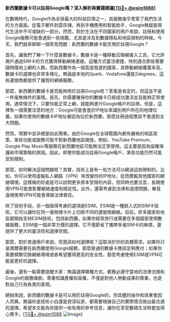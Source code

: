 **新西蘭數據卡可以註冊Google嗎？深入解析與實踐建議[[TG💪+ @esim1088](https://t.me/s/esim1088)]**

在數碼時代，Google作為全球最大的科技巨頭之一，其服務幾乎貫穿了我們生活的方方面面。從電子郵件到雲存儲，再到手機應用和智能助手，Google無疑是現代生活中不可或缺的一部分。然而，對於生活在不同國家的用戶來說，註冊和使用Google服務可能會遇到一些挑戰，尤其是涉及到數據隱私和地區限制的時候。今天，我們就來聊聊一個常見問題：新西蘭的數據卡能否用於註冊Google？

首先，讓我們了解一下什麼是數據卡。數據卡是一種移動互聯網接入工具，它允許用戶通過SIM卡的方式獲得移動網絡連接。這種方式靈活便捷，特別適合那些需要隨時隨地上網的人群。而新西蘭作為一個高度發達的國家，其移動網絡覆蓋率高，數據卡的選擇也非常多樣化。無論是本地的Spark、Vodafone還是2degrees，這些運營商都提供了優質的網絡服務。

那麼，新西蘭的數據卡是否能夠用於註冊Google呢？答案是肯定的，但這並不是一件毫無條件的事情。首先，你需要確保你的數據卡已經成功激活並且能夠正常使用。通常情況下，只要你能正常上網，就能夠進行Google帳戶的註冊。但是，這裡有一個需要注意的地方：Google可能會基於IP地址來識別用戶所在的地理位置。如果你使用的數據卡IP地址被認為位於新西蘭，那麼註冊過程應該不會遇到太大問題。

然而，現實中並非總是如此簡單。由於Google在全球範圍內都有嚴格的地區政策，某些功能或服務可能不對新西蘭地區開放。例如，YouTube Premium、Google Play Music等服務在新西蘭地區可能無法正常使用。這主要是因為版權保護和市場策略的原因。因此，即使你能成功註冊Google帳戶，某些功能仍然可能受到限制。

那麼，如何解決這個問題呢？其實，技術上是有一些方法可以繞過這些限制的。比如，你可以使用虛擬私人網路（VPN）來改變你的IP地址，從而模擬其他國家的網絡環境。這樣做的好處是可以訪問更多原本受限的內容，但同時也要注意，長期使用VPN可能會影響網絡速度和穩定性。此外，還需考慮到法律和道德問題，畢竟違規使用VPN可能會導致法律責任。

除了技術手段，另一個值得考慮的選項是ESIM。ESIM是一種嵌入式的SIM卡技術，它可以讓你在同一張物理卡片上切換不同的運營商網絡。目前，許多國家和地區都開始支持ESIM技術，包括新西蘭。如果你經常旅行或需要在多個國家使用數據服務，ESIM是一個非常方便的選擇。它不僅節省了攜帶多張SIM卡的麻煩，還提供了更大的靈活性和選擇空間。

那麼，對於普通用戶來說，究竟該如何選擇呢？這取決於你的具體需求。如果你只是偶爾需要在新西蘭使用Google服務，那麼普通的數據卡應該足夠應付；如果你需要頻繁切換網絡環境或者希望獲得更高的安全性，那麼考慮使用ESIM或VPN可能是更好的選擇。

最後，還有一點需要提醒大家：無論選擇哪種方式，都務必遵守當地的法律法規和Google的服務條款。尊重知識產權和版權，不僅是對他人勞動成果的尊重，也是對自己行為負責的表現。

總結來說，新西蘭的數據卡是可以用於註冊Google的，但具體的操作和效果會因人而異。無論你是技術小白還是資深玩家，都需要根據自己的實際情況做出最合適的選擇。希望本文能為你提供一些有用的參考信息，讓你在享受數碼生活時更加得心應手。[[TG💪+ @esim1088](https://t.me/s/esim1088) ![Image](https://i.postimg.cc/4NQfJmqS/Snipaste-2025-05-13-00-14-12.png)]